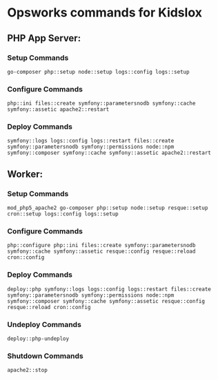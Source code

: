 # Opsworks commands for Kidslox

## PHP App Server:

### Setup Commands

    go-composer php::setup node::setup logs::config logs::setup

### Configure Commands

	php::ini files::create symfony::parametersnodb symfony::cache symfony::assetic apache2::restart
    
### Deploy Commands

	symfony::logs logs::config logs::restart files::create symfony::parametersnodb symfony::permissions node::npm symfony::composer symfony::cache symfony::assetic apache2::restart

## Worker:

### Setup Commands

	mod_php5_apache2 go-composer php::setup node::setup resque::setup cron::setup logs::config logs::setup
    
### Configure Commands

	php::configure php::ini files::create symfony::parametersnodb symfony::cache symfony::assetic resque::config resque::reload cron::config
    
### Deploy Commands

	deploy::php symfony::logs logs::config logs::restart files::create symfony::parametersnodb symfony::permissions node::npm symfony::composer symfony::cache symfony::assetic resque::config resque::reload cron::config

### Undeploy Commands

	deploy::php-undeploy

### Shutdown Commands
	
	apache2::stop
